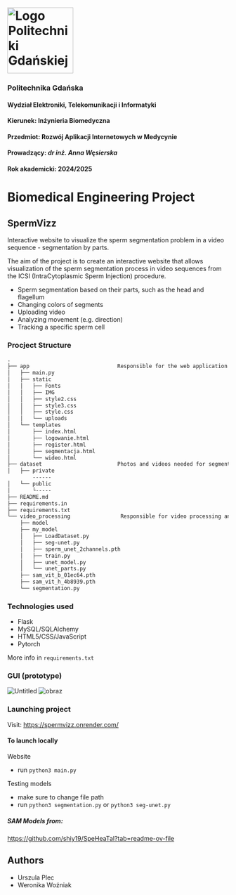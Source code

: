  
# <img src="https://trojmiasto.mapaakademicka.pl/wp-content/uploads/sites/6/2023/07/logotyp-PG-i-WETI.jpg" alt="Logo Politechniki Gdańskiej" style="height: 150px;">
### Politechnika Gdańska
#### Wydział Elektroniki, Telekomunikacji i Informatyki  
#### Kierunek: Inżynieria Biomedyczna  
#### Przedmiot: Rozwój Aplikacji Internetowych w Medycynie
#### Prowadzący: *dr inż. Anna Węsierska*  
#### Rok akademicki: **2024/2025**
# Biomedical Engineering Project
## SpermVizz
Interactive website to visualize the sperm segmentation problem in a video sequence - segmentation by parts. 

The aim of the project is to create an interactive website that allows visualization of the sperm segmentation process in video sequences from the ICSI (IntraCytoplasmic Sperm Injection) procedure. 
- Sperm segmentation based on their parts, such as the head and flagellum
- Changing colors of segments
- Uploading video
- Analyzing movement (e.g. direction)
- Tracking a specific sperm cell

### Procject Structure

```txt
.
├── app                            Responsible for the web application
│   ├── main.py
│   ├── static
│   │   ├── Fonts
│   │   ├── IMG
│   │   ├── style2.css
│   │   ├── style3.css
│   │   ├── style.css
│   │   └── uploads
│   └── templates
│       ├── index.html
│       ├── logowanie.html
│       ├── register.html
│       ├── segmentacja.html
│       └── wideo.html
├── dataset                        Photos and videos needed for segmentation
│   ├── private
        ------
│   └── public
│       └-----
├── README.md
├── requirements.in
├── requirements.txt
└── video_processing                Responsible for video processing and segmentation
    ├── model
    ├── my_model
    │   ├── LoadDataset.py
    │   ├── seg-unet.py
    │   ├── sperm_unet_2channels.pth
    │   ├── train.py
    │   ├── unet_model.py
    │   └── unet_parts.py
    ├── sam_vit_b_01ec64.pth
    ├── sam_vit_h_4b8939.pth
    └── segmentation.py

```

### Technologies used
- Flask
- MySQL/SQLAlchemy
- HTML5/CSS/JavaScript
- Pytorch

More info in `requirements.txt`

### GUI (prototype)

![Untitled](https://github.com/user-attachments/assets/37b6cae7-a978-4fa2-9bfe-8145c8d589e5)
![obraz](https://github.com/user-attachments/assets/5a5d2faa-5167-4d0a-97a3-1ab627c32c60)

### Launching project
Visit:
https://spermvizz.onrender.com/

#### To launch locally
Website
- run `python3 main.py`

Testing models
- make sure to change file path
- run `python3 segmentation.py` or `python3 seg-unet.py`

##### SAM Models from:
https://github.com/shiy19/SpeHeaTal?tab=readme-ov-file

## Authors
- Urszula Plec
- Weronika Woźniak
